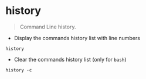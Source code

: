 # history

> Command Line history.

- Display the commands history list with line numbers

`history`

- Clear the commands history list (only for `bash`)

`history -c`
